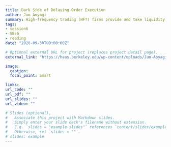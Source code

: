 ```yaml
---
title: Dark Side of Delaying Order Execution
author: Jun Aoyagi
summary: High-frequency trading (HFT) firms provide and take liquidity using speed and superior information.</br><i>Sep 30, 2020, Jun Aoyagi</i> 
tags:
- session6
- SBs6
- reading
date: "2020-09-30T00:00:00Z"

# Optional external URL for project (replaces project detail page).
external_link: "https://haas.berkeley.edu/wp-content/uploads/Jun-Aoyagi-Slides.pdf"

image:
  caption: 
  focal_point: Smart

links:
url_code: ""
url_pdf: ""
url_slides: ""
url_video: ""

# Slides (optional).
#   Associate this project with Markdown slides.
#   Simply enter your slide deck's filename without extension.
#   E.g. `slides = "example-slides"` references `content/slides/example-slides.md`.
#   Otherwise, set `slides = ""`.
# slides: example
---
```



